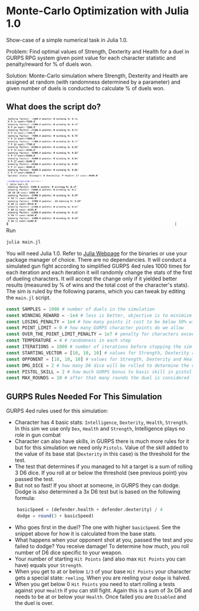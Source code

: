 # Monte-Carlo Optimization with Julia 1.0
Show-case of a simple numerical task in Julia 1.0. 

Problem: Find optimal values of Strength, Dexterity and Health for a duel in GURPS RPG system given point value for each character statistic and penalty/reward for % of duels won.

Solution: Monte-Carlo simulation where Strength, Dexterity and Health are assigned at random (with randomness determined by a parameter) and given number of duels is conducted to calculate % of duels won.
## What does the script do?
![](julia-poc.gif)
Run 
```bash
julia main.jl
```
You will need Julia 1.0. Refer to [Julia Webpage](https://julialang.org/downloads/) for the binaries or use your package manager of choice. There are no dependancies.
It will conduct a simulated gun fight according to simplified GURPS 4ed rules 1000 times for each iteration and each iteration it will randomly change the stats of the first of dueling characters. It will accept the change only if it yielded better results (measured by % of wins and the total cost of the character's stats). The sim is ruled by the following params, which you can tweak by editing the `main.jl` script.
```julia
const SAMPLES = 1000 # number of duels in the simulation
const WINNING_REWARD = -1e4 # less is better, objective is to minimize
const LOSING_PENALTY = 1e4 # how many points it cost to be below 50% winning rate
const POINT_LIMIT = 0 # how many GURPS character points do we allow
const OVER_THE_POINT_LIMIT_PENALTY = 1e7 # penalty for characters exceeding the above limit
const TEMPERATURE = 4 # randomness in each step
const ITERATIONS = 1000 # number of iterations before stopping the sim and annuncing result
const STARTING_VECTOR = [10, 10, 10] # values for Strength, Dexterity and Health the sim will start with
const OPPONENT = [10, 10, 10] # values for Strength, Dexterity and Health of the opponent. The sim does not mutate these values
const DMG_DICE = 2 # how many D6 dice will be rolled to determine the dmg dealt on successfull hit
const PISTOL_SKILL = 2 # how much GURPS bonus to basic skill in pistol the duelists have. This is not mutated by the sim.
const MAX_ROUNDS = 10 # after that many rounds the duel is considered lost if the opponent (P2) is not disabled
```


## GURPS Rules Needed For This Simulation
GURPS 4ed rules used for this simulation:
- Character has 4 basic stats: `Intelligence`, `Dexterity`, `Health`, `Strength`. In this sim we use only `Dex`, `Health` and `Strength`, Intelligence plays no role in gun combat
- Character can also have skills, in GURPS there is much more rules for it but for this simulation we need only `Pistols`. Value of the skill added to the value of its base stat (`Dexterity` in this case) is the threshold for the test.
- The test that determines if you managed to hit a target is a sum of rolling 3 D6 dice. If you roll at or below the threshold (see previous point) you passed the test.
- But not so fast! If you shoot at someone, in GURPS they can dodge. Dodge is also determined a 3x D6 test but is based on the following formula:
```julia
    basicSpeed = (defender.health + defender.dexterity) / 4
    dodge = round(3 + basicSpeed)
```
- Who goes first in the duel? The one with higher `basicSpeed`. See the snippet above for how it is calculated from the base stats.
- What happens when your opponent shot at you, passed the test and you failed to dodge? You receive damage! To determine how much, you roll number of D6 dice specific to your weapon.
- Your number of starting `Hit Points` (and also max `Hit Points` you can have) equals your `Strength`.
- When you get to at or below `1/3` of your base `Hit Points` your character gets a special state: `reeling`. When you are reeling your `dodge` is halved.
- When you get below 0 `Hit Points` you need to start rolling a tests against your `Health` if you can still fight. Again this is a sum of 3x D6 and needs to be at or below your `Health`. Once failed you are `Disabled` and the duel is over.

